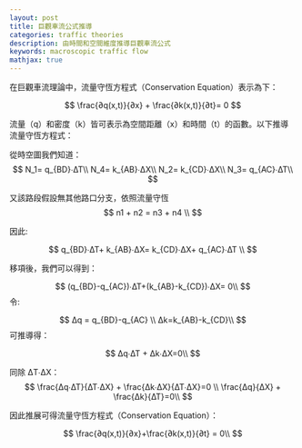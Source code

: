 ```yaml
---
layout: post
title: 巨觀車流公式推導
categories: traffic theories
description: 由時間和空間維度推導巨觀車流公式
keywords: macroscopic traffic flow
mathjax: true
---
```


在巨觀車流理論中，流量守恆方程式（Conservation Equation）表示為下：

$$
\frac{∂q(x,t)}{∂x} + \frac{∂k(x,t)}{∂t}= 0
$$

流量（q）和密度（k）皆可表示為空間距離（x）和時間（t）的函數。以下推導流量守恆方程式：

從時空圖我們知道：
$$
N_1= q_{BD}∙∆T\\
N_4= k_{AB}∙∆X\\
N_2= k_{CD}∙∆X\\
N_3= q_{AC}∙∆T\\
$$

又該路段假設無其他路口分支，依照流量守恆
$$
n1 + n2 = n3 + n4 \\
$$

因此: 

$$
q_{BD}∙∆T+ k_{AB}∙∆X= k_{CD}∙∆X+ q_{AC}∙∆T \\
$$

移項後，我們可以得到：

$$
(q_{BD}-q_{AC})∙∆T+(k_{AB}-k_{CD})∙∆X= 0\\
$$
令: 

$$
∆q = q_{BD}-q_{AC} \\ ∆k=k_{AB}-k_{CD}\\
$$
可推導得：

$$
∆q∙∆T + ∆k∙∆X=0\\
$$

同除 ∆T∙∆X：
$$
\frac{∆q∙∆T}{∆T∙∆X} + \frac{∆k∙∆X}{∆T∙∆X}=0 \\
\frac{∆q}{∆X} + \frac{∆k}{∆T}=0\\
$$

因此推展可得流量守恆方程式（Conservation Equation）：

$$
\frac{∂q(x,t)}{∂x}+\frac{∂k(x,t)}{∂t} = 0\\
$$
